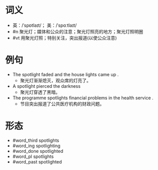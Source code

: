 # 词义
- 英：/ˈspɒtlaɪt/； 美：/ˈspɑːtlaɪt/
- #n 聚光灯；媒体和公众的注意；聚光灯照亮的地方；聚光灯照明圈
- #vt 用聚光灯照；特别关注，突出报道(以使公众注意)
# 例句
- The spotlight faded and the house lights came up .
	- 聚光灯渐渐熄灭，观众席的灯亮了。
- A spotlight pierced the darkness
	- 聚光灯穿透了黑暗。
- The programme spotlights financial problems in the health service .
	- 节目突出报道了公共医疗机构的财政问题。
# 形态
- #word_third spotlights
- #word_ing spotlighting
- #word_done spotlighted
- #word_pl spotlights
- #word_past spotlighted
